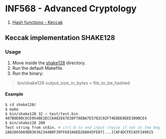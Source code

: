 # INF568 - Advanced Cryptology

1. [Hash functions - Keccak](#keccak-implementation-shake128)

## Keccak implementation SHAKE128

### Usage

1. Move inside the [shake128](shake128) directory.
2. Run the default Makefile. 
3. Run the binary:

> bin/shake128 output_size_in_bytes < file_to_be_hashed

#### Example

```bash
$ cd shake128/
$ make
$ bin/shake128 32 < test/test.bin
407B0E00C6CE9548E1ECC8482E67E38F78EBA7E5702C92F74EDDE8DEE3B9BCE4
$ bin/shake128 200
Test string from stdin. # ctrl-D to end input (twice if not at the beginning of a line)
2A02665669DB36362344B0F39FF683A6ED28A845FE87[...]CAF4DCFECA5F249615
```